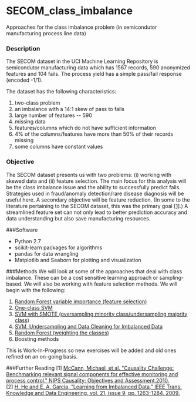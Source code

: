 # SECOM_class_imbalance
Approaches for the class imbalance problem (in semicondutor manufacturing process line data)


### Description
The SECOM dataset in the UCI Machine Learning Repository is semicondutor manufacturing data which has 1567 records, 590 anonymized features and 104 fails. The process yield has a simple pass/fail response (encoded -1/1).

The dataset has the following characteristics:

1.	two-class problem
2.	an imbalance with a 14:1 skew of pass to fails
2.	large number of features -- 590
3.	missing data
4.	features/columns which do not have sufficient information
  5.	4% of the columns/features have more than 50% of their records missing
  6.	some columns have constant values 

### Objective
The SECOM dataset presents us with two problems: (i) working with skewed data and (ii) feature selection. 
The main focus for this analysis will be the class imbalance issue and the ability to successfully predict fails. Strategies used in fraud/anomaly detection/rare disease diagnosis will be useful here. 
A secondary objective will be feature reduction. (In some to the literature pertaining to the SECOM dataset, this was the primary goal <a href="#ref1">[1]</a>.) A streamlined feature set can not only lead to better prediction accuracy and data understanding but also save manufacturing resources. 

###Software

- Python 2.7
- scikit-learn packages for algorithms
- pandas for data wrangling 
- Matplotlib and Seaborn for plotting and visualization

###Methods
We will look at some of the approaches that deal with class imbalance. These can be a cost sensitive learning approach or sampling-based. We will also be working with feature selection methods. We will begin with the following:

1. [Random Forest variable importance (feature selection)](https://github.com/Meena-Mani/SECOM_class_imbalance/blob/master/secomdata_ocsvm.ipynb)
2. [One-class SVM](https://github.com/Meena-Mani/SECOM_class_imbalance/blob/master/secomdata_ocsvm.ipynb) 
3. [SVM with SMOTE (oversampling minority class/undersampling majority class)](https://github.com/Meena-Mani/SECOM_class_imbalance/blob/master/secomdata_svm_smote.ipynb)
4. [SVM, Undersampling and Data Cleaning for Imbalanced Data](https://github.com/Meena-Mani/SECOM_class_imbalance/blob/master/secomdata_svm_undersampling.ipynb)
5. [Random Forest (weighting the classes)](https://github.com/Meena-Mani/SECOM_class_imbalance/blob/master/secomdata_rf.ipynb)
6. Boosting methods

This is Work-In-Progress so new exercises will be added and old ones refined on an on-going basis.

###Further Reading
<a name="ref1"></a>[1] [McCann, Michael, et al. "Causality Challenge: Benchmarking relevant signal components for effective monitoring and process control." NIPS Causality: Objectives and Assessment.2010.](https://scholar.google.com/scholar?cluster=9582225450011234329&hl=en&as_sdt=0,5&sciodt=0,5)  
<a name="ref2"></a>[2] [H. He and E. A. Garcia, “Learning from Imbalanced Data,” IEEE Trans. Knowledge and Data Engineering, vol. 21, issue 9, pp. 1263-1284, 2009.](http://www.ele.uri.edu/faculty/he/PDFfiles/ImbalancedLearning.pdf)



